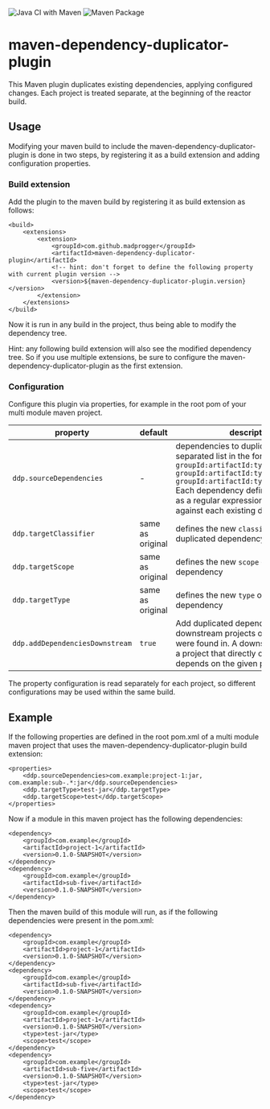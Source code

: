 ![Java CI with Maven](https://github.com/mickroll/maven-dependency-duplicator-plugin/workflows/Java%20CI%20with%20Maven/badge.svg)
![Maven Package](https://github.com/mickroll/maven-dependency-duplicator-plugin/workflows/Maven%20Package/badge.svg)

# maven-dependency-duplicator-plugin

This Maven plugin duplicates existing dependencies, applying configured changes. Each project is treated separate, at the beginning of the reactor build.

## Usage

Modifying your maven build to include the maven-dependency-duplicator-plugin is done in two steps, by registering it as a build extension and adding configuration properties.

### Build extension

Add the plugin to the maven build by registering it as build extension as follows:

    <build>
        <extensions>
            <extension>
                <groupId>com.github.madprogger</groupId>
                <artifactId>maven-dependency-duplicator-plugin</artifactId>
                <!-- hint: don't forget to define the following property with current plugin version -->
                <version>${maven-dependency-duplicator-plugin.version}</version>
            </extension>
        </extensions>
    </build>

Now it is run in any build in the project, thus being able to modify the dependency tree.

Hint: any following build extension will also see the modified dependency tree. So if you use multiple extensions, be sure to configure the maven-dependency-duplicator-plugin as the first extension.

### Configuration
  
Configure this plugin via properties, for example in the root pom of your multi module maven project.

| property | default | description |
| ---      | ---     | ---         |
| `ddp.sourceDependencies` | - | dependencies to duplicate, as a comma separated list in the form: `groupId:artifactId:type[:classifier], groupId:artifactId:type[:classifier], groupId:artifactId:type[:classifier]` Each dependency definition is treated as a regular expression, being matched against each existing dependency. |
| `ddp.targetClassifier`  | same as original | defines the new `classifier` of the duplicated dependency |
| `ddp.targetScope` | same as original | defines the new `scope` of the duplicated dependency |
| `ddp.targetType`  | same as original | defines the new `type` of the duplicated dependency |
| `ddp.addDependenciesDownstream` | `true` | Add duplicated dependencies also to downstream projects of the project they were found in. A downstream project is a project that directly or indirectly depends on the given project. |

The property configuration is read separately for each project, so different configurations may be used within the same build.
 
## Example

If the following properties are defined in the root pom.xml of a multi module maven project that uses the maven-dependency-duplicator-plugin build extension:

    <properties>
        <ddp.sourceDependencies>com.example:project-1:jar, com.example:sub-.*:jar</ddp.sourceDependencies>
        <ddp.targetType>test-jar</ddp.targetType>
        <ddp.targetScope>test</ddp.targetScope>
    </properties> 

  
Now if a module in this maven project has the following dependencies:

    <dependency>
        <groupId>com.example</groupId>
        <artifactId>project-1</artifactId>
        <version>0.1.0-SNAPSHOT</version>
    </dependency>
    <dependency>
        <groupId>com.example</groupId>
        <artifactId>sub-five</artifactId>
        <version>0.1.0-SNAPSHOT</version>
    </dependency>

Then the maven build of this module will run, as if the following dependencies were present in the pom.xml:
    
    <dependency>
        <groupId>com.example</groupId>
        <artifactId>project-1</artifactId>
        <version>0.1.0-SNAPSHOT</version>
    </dependency>
    <dependency>
        <groupId>com.example</groupId>
        <artifactId>sub-five</artifactId>
        <version>0.1.0-SNAPSHOT</version>
    </dependency>
    <dependency>
        <groupId>com.example</groupId>
        <artifactId>project-1</artifactId>
        <version>0.1.0-SNAPSHOT</version>
        <type>test-jar</type>
        <scope>test</scope>
    </dependency>
    <dependency>
        <groupId>com.example</groupId>
        <artifactId>sub-five</artifactId>
        <version>0.1.0-SNAPSHOT</version>
        <type>test-jar</type>
        <scope>test</scope>
    </dependency>

